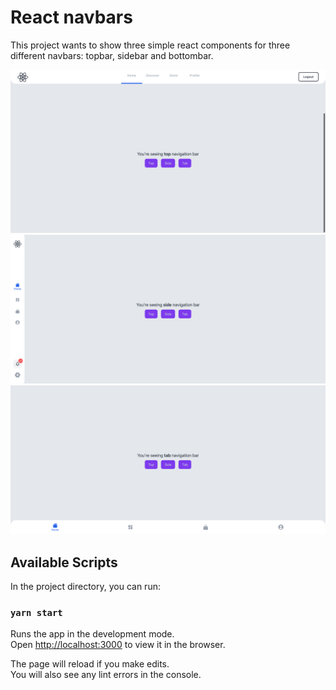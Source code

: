 # React navbars

This project wants to show three simple react components for three different navbars: topbar, sidebar and bottombar.

![Topbar](./src/assets/images/topbar.png)
![Sidebar](./src/assets/images/sidebar.png)
![Bottombar](./src/assets/images/tabbar.png)

## Available Scripts

In the project directory, you can run:

### `yarn start`

Runs the app in the development mode.\
Open [http://localhost:3000](http://localhost:3000) to view it in the browser.

The page will reload if you make edits.\
You will also see any lint errors in the console.
